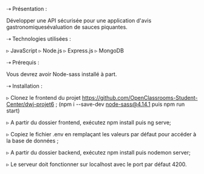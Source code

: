 ⇢ Présentation :

Développer une API sécurisée pour une application d'avis gastronomiquesévaluation de sauces piquantes.

⇢ Technologies utilisées :

▹ JavaScript
▹ Node.js
▹ Express.js
▹ MongoDB

⇢ Prérequis :

Vous devrez avoir Node-sass installé à part.

⇢ Installation :

▹ Clonez le frontend du projet https://github.com/OpenClassrooms-Student-Center/dwj-projet6 ;
(npm i --save-dev node-sass@4.14.1 puis npm run start)

▹ A partir du dossier frontend, exécutez npm install puis ng serve;

▹ Copiez le fichier .env en remplaçant les valeurs par défaut pour accéder à la base de données ;

▹ A partir du dossier backend, exécutez npm install puis nodemon server;

▹ Le serveur doit fonctionner sur localhost avec le port par défaut 4200.

